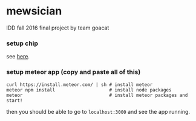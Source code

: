 # mewsician

IDD fall 2016 final project by team goacat

### setup chip

see [here](https://github.com/jeremywrnr/mewsichip).

### setup meteor app (copy and paste all of this)

    curl https://install.meteor.com/ | sh # install meteor
    meteor npm install                    # install node packages
    meteor                                # install meteor packages and start!

then you should be able to go to `localhost:3000` and see the app running.
